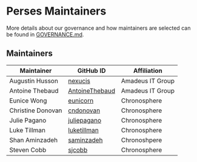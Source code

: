# Perses Maintainers

More details about our governance and how maintainers are selected can
be found in [GOVERNANCE.md](GOVERNANCE.md).

## Maintainers

| Maintainer             | GitHub ID                                            | Affiliation |
| ---------------------- | ---------------------------------------------------- | ---------------- |
| Augustin Husson        | [nexucis](https://github.com/Nexucis)                | Amadeus IT Group |
| Antoine Thebaud        | [AntoineThebaud](https://github.com/AntoineThebaud)  | Amadeus IT Group |
| Eunice Wong            | [eunicorn](https://github.com/eunicorn)              | Chronosphere |
| Christine Donovan      | [cndonovan](https://github.com/cndonovan)            | Chronosphere |
| Julie Pagano           | [juliepagano](https://github.com/juliepagano)        | Chronosphere |
| Luke Tillman           | [luketillman](https://github.com/LukeTillman)        | Chronosphere |
| Shan Aminzadeh         | [saminzadeh](https://github.com/saminzadeh)          | Chronoshpere |
| Steven Cobb            | [sjcobb](https://github.com/sjcobb)                  | Chronosphere |

